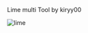Lime multi Tool by kiryy00

![lime](https://github.com/kiryy00/lime-/assets/161204890/e30fa527-6438-45c5-929f-beed6dec7a8d)
